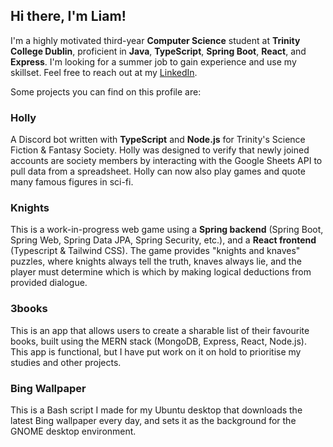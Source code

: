## Hi there, I'm Liam!

I'm a highly motivated third-year **Computer Science** student at **Trinity College Dublin**, proficient in **Java**, **TypeScript**, **Spring Boot**, **React**, and **Express**. I'm looking for a summer job to gain experience and use my skillset. Feel free to reach out at my [LinkedIn](https://linkedin.com/in/ljcoogan).

Some projects you can find on this profile are:

### Holly
A Discord bot written with **TypeScript** and **Node.js** for Trinity's Science Fiction & Fantasy Society. Holly was designed to verify that newly joined accounts are society members by interacting with the Google Sheets API to pull data from a spreadsheet. Holly can now also play games and quote many famous figures in sci-fi.

### Knights
This is a work-in-progress web game using a **Spring backend** (Spring Boot, Spring Web, Spring Data JPA, Spring Security, etc.), and a **React frontend** (Typescript & Tailwind CSS). The game provides "knights and knaves" puzzles, where knights always tell the truth, knaves always lie, and the player must determine which is which by making logical deductions from provided dialogue.

### 3books
This is an app that allows users to create a sharable list of their favourite books, built using the MERN stack (MongoDB, Express, React, Node.js). This app is functional, but I have put work on it on hold to prioritise my studies and other projects.

### Bing Wallpaper
This is a Bash script I made for my Ubuntu desktop that downloads the latest Bing wallpaper every day, and sets it as the background for the GNOME desktop environment.

